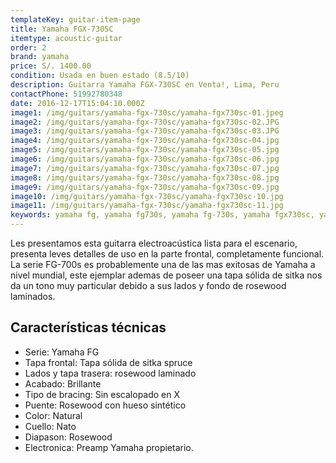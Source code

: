 ```yaml
---
templateKey: guitar-item-page
title: Yamaha FGX-730SC
itemtype: acoustic-guitar
order: 2
brand: yamaha
price: S/. 1400.00
condition: Usada en buen estado (8.5/10)
description: Guitarra Yamaha FGX-730SC en Venta!, Lima, Peru
contactPhone: 51992780348
date: 2016-12-17T15:04:10.000Z
image1: /img/guitars/yamaha-fgx-730sc/yamaha-fgx730sc-01.jpeg
image2: /img/guitars/yamaha-fgx-730sc/yamaha-fgx730sc-02.JPG
image3: /img/guitars/yamaha-fgx-730sc/yamaha-fgx730sc-03.JPG
image4: /img/guitars/yamaha-fgx-730sc/yamaha-fgx730sc-04.jpg
image5: /img/guitars/yamaha-fgx-730sc/yamaha-fgx730sc-05.jpg
image6: /img/guitars/yamaha-fgx-730sc/yamaha-fgx730sc-06.jpg
image7: /img/guitars/yamaha-fgx-730sc/yamaha-fgx730sc-07.jpg
image8: /img/guitars/yamaha-fgx-730sc/yamaha-fgx730sc-08.jpg
image9: /img/guitars/yamaha-fgx-730sc/yamaha-fgx730sc-09.jpg
image10: /img/guitars/yamaha-fgx-730sc/yamaha-fgx730sc-10.jpg
image11: /img/guitars/yamaha-fgx-730sc/yamaha-fgx730sc-11.jpg
keywords: yamaha fg, yamaha fg730s, yamaha fg-730s, yamaha fgx730sc, yamaha fgx-730sc
---
```

Les presentamos esta guitarra electroacústica lista para el escenario, presenta leves detalles de uso en la parte frontal, completamente funcional.
La serie FG-700s es probablemente una de las mas exitosas de Yamaha a nivel mundial, este ejemplar ademas de poseer una tapa sólida de sitka nos da un tono muy particular debido a sus lados y fondo de rosewood laminados.

## Características técnicas

* Serie: Yamaha FG
* Tapa frontal: Tapa sólida de sitka spruce
* Lados y tapa trasera: rosewood laminado
* Acabado: Brillante
* Tipo de bracing: Sin escalopado en X
* Puente: Rosewood con hueso sintético
* Color: Natural
* Cuello: Nato
* Diapason: Rosewood
* Electronica: Preamp Yamaha propietario.
